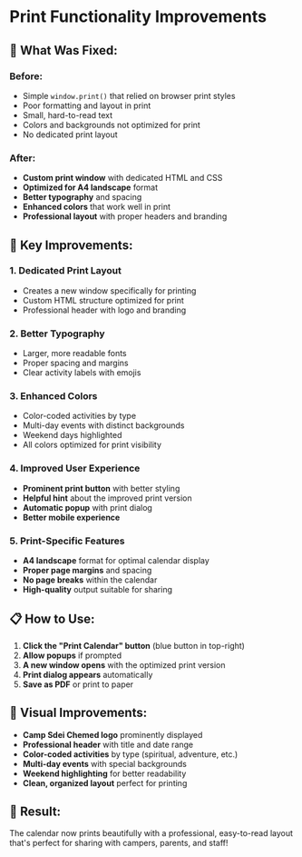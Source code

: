 # Print Functionality Improvements

## 🎯 **What Was Fixed:**

### **Before:**
- Simple `window.print()` that relied on browser print styles
- Poor formatting and layout in print
- Small, hard-to-read text
- Colors and backgrounds not optimized for print
- No dedicated print layout

### **After:**
- **Custom print window** with dedicated HTML and CSS
- **Optimized for A4 landscape** format
- **Better typography** and spacing
- **Enhanced colors** that work well in print
- **Professional layout** with proper headers and branding

## 🚀 **Key Improvements:**

### **1. Dedicated Print Layout**
- Creates a new window specifically for printing
- Custom HTML structure optimized for print
- Professional header with logo and branding

### **2. Better Typography**
- Larger, more readable fonts
- Proper spacing and margins
- Clear activity labels with emojis

### **3. Enhanced Colors**
- Color-coded activities by type
- Multi-day events with distinct backgrounds
- Weekend days highlighted
- All colors optimized for print visibility

### **4. Improved User Experience**
- **Prominent print button** with better styling
- **Helpful hint** about the improved print version
- **Automatic popup** with print dialog
- **Better mobile experience**

### **5. Print-Specific Features**
- **A4 landscape** format for optimal calendar display
- **Proper page margins** and spacing
- **No page breaks** within the calendar
- **High-quality** output suitable for sharing

## 📋 **How to Use:**

1. **Click the "Print Calendar" button** (blue button in top-right)
2. **Allow popups** if prompted
3. **A new window opens** with the optimized print version
4. **Print dialog appears** automatically
5. **Save as PDF** or print to paper

## 🎨 **Visual Improvements:**

- **Camp Sdei Chemed logo** prominently displayed
- **Professional header** with title and date range
- **Color-coded activities** by type (spiritual, adventure, etc.)
- **Multi-day events** with special backgrounds
- **Weekend highlighting** for better readability
- **Clean, organized layout** perfect for printing

## 🌟 **Result:**
The calendar now prints beautifully with a professional, easy-to-read layout that's perfect for sharing with campers, parents, and staff! 